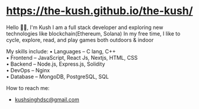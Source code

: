 # https://the-kush.github.io/the-kush/

Hello 👋🏼, I'm Kush
I am a full stack developer and exploring new technologies like blockchain(Ethereum, Solana)
In my free time, I like to cycle, explore, read, and play games both outdoors & indoor

My skills include:
• Languages – C lang, C++  <br>
• Frontend – JavaScript, React Js, Nextjs, HTML, CSS  <br>
• Backend – Node.js, Express.js, Solidity <br>
• DevOps – Nginx <br>
• Database – MongoDB, PostgreSQL, SQL <br>

How to reach me:
- kushsinghdsc@gmail.com
